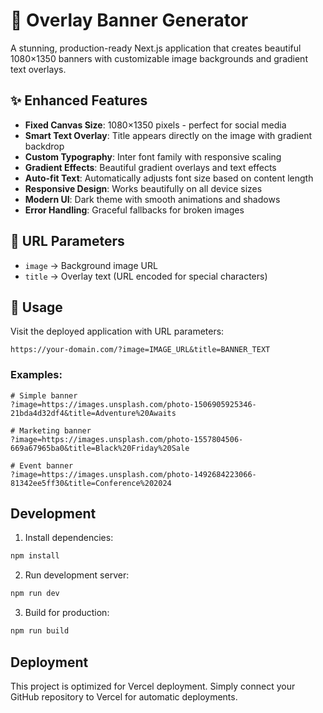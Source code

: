 # 🎨 Overlay Banner Generator

A stunning, production-ready Next.js application that creates beautiful 1080×1350 banners with customizable image backgrounds and gradient text overlays.

## ✨ Enhanced Features

- **Fixed Canvas Size**: 1080×1350 pixels - perfect for social media
- **Smart Text Overlay**: Title appears directly on the image with gradient backdrop
- **Custom Typography**: Inter font family with responsive scaling
- **Gradient Effects**: Beautiful gradient overlays and text effects
- **Auto-fit Text**: Automatically adjusts font size based on content length
- **Responsive Design**: Works beautifully on all device sizes
- **Modern UI**: Dark theme with smooth animations and shadows
- **Error Handling**: Graceful fallbacks for broken images

## 🔧 URL Parameters

- `image` → Background image URL
- `title` → Overlay text (URL encoded for special characters)

## 🚀 Usage

Visit the deployed application with URL parameters:
```
https://your-domain.com/?image=IMAGE_URL&title=BANNER_TEXT
```

### Examples:
```
# Simple banner
?image=https://images.unsplash.com/photo-1506905925346-21bda4d32df4&title=Adventure%20Awaits

# Marketing banner  
?image=https://images.unsplash.com/photo-1557804506-669a67965ba0&title=Black%20Friday%20Sale

# Event banner
?image=https://images.unsplash.com/photo-1492684223066-81342ee5ff30&title=Conference%202024
```

## Development

1. Install dependencies:
```bash
npm install
```

2. Run development server:
```bash
npm run dev
```

3. Build for production:
```bash
npm run build
```

## Deployment

This project is optimized for Vercel deployment. Simply connect your GitHub repository to Vercel for automatic deployments.